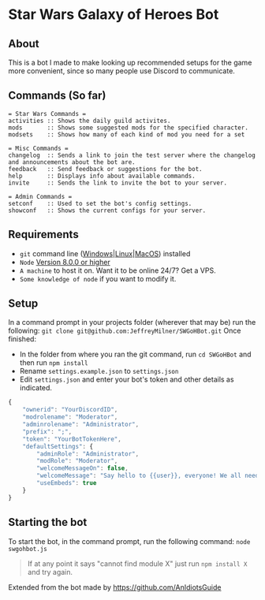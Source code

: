 # Star Wars Galaxy of Heroes Bot

## About
This is a bot I made to make looking up recommended setups for the game more convenient, since so many people use Discord to communicate.

## Commands (So far)
```asciidoc
= Star Wars Commands =
activities :: Shows the daily guild activites.
mods       :: Shows some suggested mods for the specified character.
modsets    :: Shows how many of each kind of mod you need for a set

= Misc Commands =
changelog  :: Sends a link to join the test server where the changelog and announcements about the bot are.
feedback   :: Send feedback or suggestions for the bot.
help       :: Displays info about available commands.
invite     :: Sends the link to invite the bot to your server.

= Admin Commands =
setconf    :: Used to set the bot's config settings.
showconf   :: Shows the current configs for your server.
```

## Requirements
- `git` command line ([Windows](https://git-scm.com/download/win)|[Linux](https://git-scm.com/book/en/v2/Getting-Started-Installing-Git)|[MacOS](https://git-scm.com/download/mac)) installed
- `Node` [Version 8.0.0 or higher](https://nodejs.org)
- `A machine` to host it on. Want it to be online 24/7? Get a VPS.
- `Some knowledge of node` if you want to modify it.

## Setup
In a command prompt in your projects folder (wherever that may be) run the following:
`git clone git@github.com:JeffreyMilner/SWGoHBot.git`
Once finished: 
- In the folder from where you ran the git command, run `cd SWGoHBot` and then run `npm install`
- Rename `settings.example.json` to `settings.json`
- Edit `settings.json` and enter your bot's token and other details as indicated. 
```js
{
    "ownerid": "YourDiscordID",
    "modrolename": "Moderator",
    "adminrolename": "Administrator",
    "prefix": ";",
    "token": "YourBotTokenHere",
    "defaultSettings": {
        "adminRole": "Administrator",
        "modRole": "Moderator",
        "welcomeMessageOn": false,
        "welcomeMessage": "Say hello to {{user}}, everyone! We all need a warm welcome sometimes :D",
        "useEmbeds": true
    }
}

```

## Starting the bot
To start the bot, in the command prompt, run the following command:
`node swgohbot.js`
> If at any point it says "cannot find module X" just run `npm install X` and try again.

Extended from the bot made by https://github.com/AnIdiotsGuide

